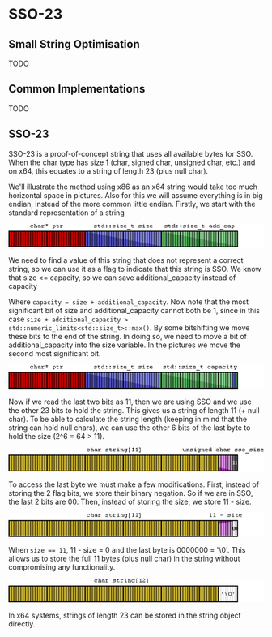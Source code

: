 SSO-23
======

Small String Optimisation
-------------------------
TODO

Common Implementations
----------------------
TODO

SSO-23
------
SSO-23 is a proof-of-concept string that uses all available bytes for SSO. When the char type has size 1 (char, signed char, unsigned char, etc.) and on x64, this equates to a string of length 23 (plus null char).

We'll illustrate the method using x86 as an x64 string would take too much horizontal space in pictures. Also for this we will assume everything is in big endian, instead of the more common little endian. Firstly, we start with the standard representation of a string

![](images/string1.png?raw=true)

We need to find a value of this string that does not represent a correct string, so we can use it as a flag to indicate that this string is SSO. We know that size <= capacity, so we can save additional_capacity instead of capacity

Where `capacity = size + additional_capacity`. Now note that the most significant bit of size and additional_capacity cannot both be 1, since in this case `size + additional_capacity > std::numeric_limits<std::size_t>::max()`. By some bitshifting we move these bits to the end of the string. In doing so, we need to move a bit of additional_capacity into the size variable. In the pictures we move the second most significant bit.

![](images/string2.png?raw=true)

Now if we read the last two bits as 11, then we are using SSO and we use the other 23 bits to hold the string. This gives us a string of length 11 (+ null char). To be able to calculate the string length (keeping in mind that the string can hold null chars), we can use the other 6 bits of the last byte to hold the size (2^6 = 64 > 11).

![](images/sso1.png?raw=true)

To access the last byte we must make a few modifications. First, instead of storing the 2 flag bits, we store their binary negation. So if we are in SSO, the last 2 bits are 00. Then, instead of storing the size, we store 11 - size. 

![](images/sso2.png?raw=true)

When `size == 11`, 11 - size = 0 and the last byte is 0000000 = '\0'. This allows us to store the full 11 bytes (plus null char) in the string without compromising any functionality.

![](images/sso3.png?raw=true)

In x64 systems, strings of length 23 can be stored in the string object directly.


